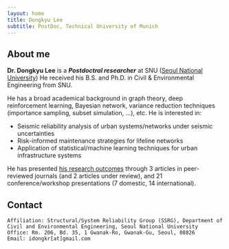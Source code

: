```yaml
---
layout: home
title: Dongkyu Lee
subtitle: PostDoc, Technical University of Munich
---
```


## About me

**Dr. Dongkyu Lee** is a **_Postdoctral researcher_** at SNU ([Seoul National University](https://en.snu.ac.kr/)) He received his B.S. and Ph.D. in Civil & Environmental Engineering from SNU. 

He has a broad academical background in graph theory, deep reinforcement learning, Bayesian network, variance reduction techniques (importance sampling, subset simulation, ...), etc. He is interested in: 
- Seismic reliability analysis of urban systems/networks under seismic uncertainties
- Risk-informed maintenance strategies for lifeline networks
- Application of statistical/machine learning techniques for urban infrastructure systems


He has presented [his research outcomes](https://scholar.google.co.kr/citations?user=cLfMY9wAAAAJ&hl=ko) through 3 articles in peer-reviewed journals (and 2 articles under review), and 21 conference/workshop presentations (7 domestic, 14 international).
<br/>

## Contact

```
Affiliation: Structural/System Reliability Group (SSRG), Department of Civil and Environmental Engineering, Seoul National University
Office: Rm. 206, Bd. 35, 1 Gwanak-Ro, Gwanak-Gu, Seoul, 08826
Email: idongkr[at]gmail.com
```
